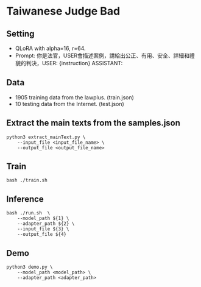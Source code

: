 # Taiwanese Judge Bad

## Setting
- QLoRA with alpha=16, r=64.
- Prompt: 你是法官，USER會描述案例，請給出公正、有用、安全、詳細和禮貌的判決，USER: {instruction} ASSISTANT:

## Data
- 1905 training data from the lawplus. (train.json)
- 10 testing data from the Internet. (test.json)

## Extract the main texts from the samples.json 
```
python3 extract_mainText.py \
    --input_file <input_file_name> \
    --output_file <output_file_name>
```

## Train
```
bash ./train.sh
```

## Inference
```
bash ./run.sh  \
    --model_path ${1} \
    --adapter_path ${2} \
    --input_file ${3} \
    --output_file ${4}
```

## Demo
```
python3 demo.py \
    --model_path <model_path> \
    --adapter_path <adapter_path>
```
